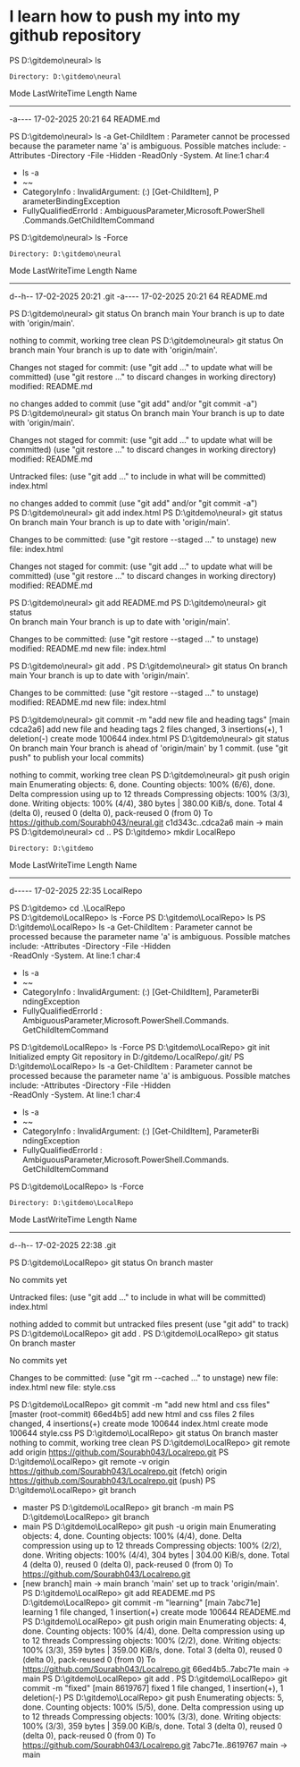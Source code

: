 # I learn how to push my into my github repository

<p>PS D:\gitdemo\neural> ls

    Directory: D:\gitdemo\neural

Mode LastWriteTime Length Name

---

-a---- 17-02-2025 20:21 64 README.md

PS D:\gitdemo\neural> ls -a
Get-ChildItem : Parameter cannot be processed because the parameter
name 'a' is ambiguous. Possible matches include: -Attributes
-Directory -File -Hidden -ReadOnly -System.
At line:1 char:4

- ls -a
- ~~
- CategoryInfo : InvalidArgument: (:) [Get-ChildItem], P  
  arameterBindingException
- FullyQualifiedErrorId : AmbiguousParameter,Microsoft.PowerShell  
  .Commands.GetChildItemCommand

PS D:\gitdemo\neural> ls -Force

> >

    Directory: D:\gitdemo\neural

Mode LastWriteTime Length Name

---

d--h-- 17-02-2025 20:21 .git
-a---- 17-02-2025 20:21 64 README.md

PS D:\gitdemo\neural> git status
On branch main
Your branch is up to date with 'origin/main'.

nothing to commit, working tree clean
PS D:\gitdemo\neural> git status
On branch main
Your branch is up to date with 'origin/main'.

Changes not staged for commit:
(use "git add <file>..." to update what will be committed)
(use "git restore <file>..." to discard changes in working directory)
modified: README.md

no changes added to commit (use "git add" and/or "git commit -a")  
PS D:\gitdemo\neural> git status
On branch main
Your branch is up to date with 'origin/main'.

Changes not staged for commit:
(use "git add <file>..." to update what will be committed)
(use "git restore <file>..." to discard changes in working directory)
modified: README.md

Untracked files:
(use "git add <file>..." to include in what will be committed)  
 index.html

no changes added to commit (use "git add" and/or "git commit -a")  
PS D:\gitdemo\neural> git add index.html
PS D:\gitdemo\neural> git status  
On branch main
Your branch is up to date with 'origin/main'.

Changes to be committed:
(use "git restore --staged <file>..." to unstage)
new file: index.html

Changes not staged for commit:
(use "git add <file>..." to update what will be committed)
(use "git restore <file>..." to discard changes in working directory)
modified: README.md

PS D:\gitdemo\neural> git add README.md
PS D:\gitdemo\neural> git status  
On branch main
Your branch is up to date with 'origin/main'.

Changes to be committed:
(use "git restore --staged <file>..." to unstage)
modified: README.md
new file: index.html

PS D:\gitdemo\neural> git add .
PS D:\gitdemo\neural> git status
On branch main
Your branch is up to date with 'origin/main'.

Changes to be committed:
(use "git restore --staged <file>..." to unstage)
modified: README.md
new file: index.html

PS D:\gitdemo\neural> git commit -m "add new file and heading tags"
[main cdca2a6] add new file and heading tags
2 files changed, 3 insertions(+), 1 deletion(-)
create mode 100644 index.html
PS D:\gitdemo\neural> git status
On branch main
Your branch is ahead of 'origin/main' by 1 commit.
(use "git push" to publish your local commits)

nothing to commit, working tree clean
PS D:\gitdemo\neural> git push origin main
Enumerating objects: 6, done.
Counting objects: 100% (6/6), done.
Delta compression using up to 12 threads
Compressing objects: 100% (3/3), done.
Writing objects: 100% (4/4), 380 bytes | 380.00 KiB/s, done.
Total 4 (delta 0), reused 0 (delta 0), pack-reused 0 (from 0)
To https://github.com/Sourabh043/neural.git
c1d343c..cdca2a6 main -> main
PS D:\gitdemo\neural> cd ..
PS D:\gitdemo> mkdir LocalRepo

    Directory: D:\gitdemo

Mode LastWriteTime Length Name

---

d----- 17-02-2025 22:35 LocalRepo

PS D:\gitdemo> cd .\LocalRepo\
PS D:\gitdemo\LocalRepo> ls -Force
PS D:\gitdemo\LocalRepo> ls
PS D:\gitdemo\LocalRepo> ls -a
Get-ChildItem : Parameter cannot be processed because the parameter name 'a' is
ambiguous. Possible matches include: -Attributes -Directory -File -Hidden  
-ReadOnly -System.
At line:1 char:4

- ls -a
- ~~
- CategoryInfo : InvalidArgument: (:) [Get-ChildItem], ParameterBi  
  ndingException
- FullyQualifiedErrorId : AmbiguousParameter,Microsoft.PowerShell.Commands.  
  GetChildItemCommand

PS D:\gitdemo\LocalRepo> ls -Force
PS D:\gitdemo\LocalRepo> git init
Initialized empty Git repository in D:/gitdemo/LocalRepo/.git/
PS D:\gitdemo\LocalRepo> ls -a
Get-ChildItem : Parameter cannot be processed because the parameter name 'a' is
ambiguous. Possible matches include: -Attributes -Directory -File -Hidden  
-ReadOnly -System.
At line:1 char:4

- ls -a
- ~~
- CategoryInfo : InvalidArgument: (:) [Get-ChildItem], ParameterBi  
  ndingException
- FullyQualifiedErrorId : AmbiguousParameter,Microsoft.PowerShell.Commands.  
  GetChildItemCommand

PS D:\gitdemo\LocalRepo> ls -Force

    Directory: D:\gitdemo\LocalRepo

Mode LastWriteTime Length Name

---

d--h-- 17-02-2025 22:38 .git

PS D:\gitdemo\LocalRepo> git status
On branch master

No commits yet

Untracked files:
(use "git add <file>..." to include in what will be committed)
index.html

nothing added to commit but untracked files present (use "git add" to track)  
PS D:\gitdemo\LocalRepo> git add .
PS D:\gitdemo\LocalRepo> git status
On branch master

No commits yet

Changes to be committed:
(use "git rm --cached <file>..." to unstage)
new file: index.html
new file: style.css

PS D:\gitdemo\LocalRepo> git commit -m "add new html and css files"  
[master (root-commit) 66ed4b5] add new html and css files
2 files changed, 4 insertions(+)
create mode 100644 index.html
create mode 100644 style.css
PS D:\gitdemo\LocalRepo> git status
On branch master
nothing to commit, working tree clean
PS D:\gitdemo\LocalRepo> git remote add origin https://github.com/Sourabh043/Localrepo.git
PS D:\gitdemo\LocalRepo> git remote -v
origin https://github.com/Sourabh043/Localrepo.git (fetch)
origin https://github.com/Sourabh043/Localrepo.git (push)
PS D:\gitdemo\LocalRepo> git branch

- master
  PS D:\gitdemo\LocalRepo> git branch -m main
  PS D:\gitdemo\LocalRepo> git branch
- main
  PS D:\gitdemo\LocalRepo> git push -u origin main
  Enumerating objects: 4, done.
  Counting objects: 100% (4/4), done.
  Delta compression using up to 12 threads
  Compressing objects: 100% (2/2), done.
  Writing objects: 100% (4/4), 304 bytes | 304.00 KiB/s, done.
  Total 4 (delta 0), reused 0 (delta 0), pack-reused 0 (from 0)
  To https://github.com/Sourabh043/Localrepo.git
- [new branch] main -> main
  branch 'main' set up to track 'origin/main'.
  PS D:\gitdemo\LocalRepo> git add READEME.md
  PS D:\gitdemo\LocalRepo> git commit -m "learning"
  [main 7abc71e] learning
  1 file changed, 1 insertion(+)
  create mode 100644 READEME.md
  PS D:\gitdemo\LocalRepo> git push origin main
  Enumerating objects: 4, done.
  Counting objects: 100% (4/4), done.
  Delta compression using up to 12 threads
  Compressing objects: 100% (2/2), done.
  Writing objects: 100% (3/3), 359 bytes | 359.00 KiB/s, done.
  Total 3 (delta 0), reused 0 (delta 0), pack-reused 0 (from 0)
  To https://github.com/Sourabh043/Localrepo.git
  66ed4b5..7abc71e main -> main
  PS D:\gitdemo\LocalRepo> git add .
  PS D:\gitdemo\LocalRepo> git commit -m "fixed"
  [main 8619767] fixed
  1 file changed, 1 insertion(+), 1 deletion(-)
  PS D:\gitdemo\LocalRepo> git push
  Enumerating objects: 5, done.
  Counting objects: 100% (5/5), done.
  Delta compression using up to 12 threads
  Compressing objects: 100% (3/3), done.
  Writing objects: 100% (3/3), 359 bytes | 359.00 KiB/s, done.
  Total 3 (delta 0), reused 0 (delta 0), pack-reused 0 (from 0)
  To https://github.com/Sourabh043/Localrepo.git
  7abc71e..8619767 main -> main</p>

